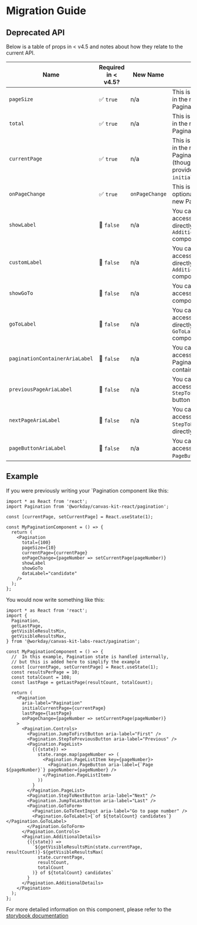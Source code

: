 # Migration Guide

## Deprecated API

Below is a table of props in < v4.5 and notes about how they relate to the current API.

| Name                           | Required in < v4.5? | New Name       | Notes                                                                                         |
| ------------------------------ | ------------------- | -------------- | --------------------------------------------------------------------------------------------- |
| `pageSize`                     | ✅ `true`           | n/a            | This is not needed in the new Pagination API                                                  |
| `total`                        | ✅ `true`           | n/a            | This is not needed in the new Pagination API                                                  |
| `currentPage`                  | ✅ `true`           | n/a            | This is not needed in the new Pagination API (though you can provide an `initialCurrentPage`) |
| `onPageChange`                 | ✅ `true`           | `onPageChange` | This is now an optional prop in the new Pagination API                                        |
| `showLabel`                    | 🚫 `false`          | n/a            | You can now access the label directly with the `AdditionalDetails` component                  |
| `customLabel`                  | 🚫 `false`          | n/a            | You can now access the label directly with the `AdditionalDetails` component                  |
| `showGoTo`                     | 🚫 `false`          | n/a            | You can now access the `GoToForm` component directly                                          |
| `goToLabel`                    | 🚫 `false`          | n/a            | You can now access the label directly with the `GoToLabel` component                          |
| `paginationContainerAriaLabel` | 🚫 `false`          | n/a            | You can now access the Pagination container directly                                          |
| `previousPageAriaLabel`        | 🚫 `false`          | n/a            | You can now access the `StepToPrevious` button directly                                       |
| `nextPageAriaLabel`            | 🚫 `false`          | n/a            | You can now access the `StepToNext` button directly                                           |
| `pageButtonAriaLabel`          | 🚫 `false`          | n/a            | You can now access the `PageButton`s directly                                                 |

## Example

If you were previously writing your `Pagination component like this:

```tsx
import * as React from 'react';
import Pagination from '@workday/canvas-kit-react/pagination';

const [currentPage, setCurrentPage] = React.useState(1);

const MyPaginationComponent = () => {
  return (
    <Pagination
      total={100}
      pageSize={10}
      currentPage={currentPage}
      onPageChange={pageNumber => setCurrentPage(pageNumber)}
      showLabel
      showGoTo
      dataLabel="candidate"
    />
  );
};
```

You would now write something like this:

```tsx
import * as React from 'react';
import {
  Pagination,
  getLastPage,
  getVisibleResultsMin,
  getVisibleResultsMax,
} from '@workday/canvas-kit-labs-react/pagination';

const MyPaginationComponent = () => {
  //  In this example, Pagination state is handled internally,
  // but this is added here to simplify the example
  const [currentPage, setCurrentPage] = React.useState(1);
  const resultsPerPage = 10;
  const totalCount = 108;
  const lastPage = getLastPage(resultCount, totalCount);

  return (
    <Pagination
      aria-label="Pagination"
      initialCurrentPage={currentPage}
      lastPage={lastPage}
      onPageChange={pageNumber => setCurrentPage(pageNumber)}
    >
      <Pagination.Controls>
        <Pagination.JumpToFirstButton aria-label="First" />
        <Pagination.StepToPreviousButton aria-label="Previous" />
        <Pagination.PageList>
          {({state}) =>
            state.range.map(pageNumber => (
              <Pagination.PageListItem key={pageNumber}>
                <Pagination.PageButton aria-label={`Page ${pageNumber}`} pageNumber={pageNumber} />
              </Pagination.PageListItem>
            ))
          }
        </Pagination.PageList>
        <Pagination.StepToNextButton aria-label="Next" />
        <Pagination.JumpToLastButton aria-label="Last" />
        <Pagination.GoToForm>
          <Pagination.GoToTextInput aria-label="Go to page number" />
          <Pagination.GoToLabel>{`of ${totalCount} candidates`}</Pagination.GoToLabel>
        </Pagination.GoToForm>
      </Pagination.Controls>
      <Pagination.AdditionalDetails>
        {({state}) =>
          `${getVisibleResultsMin(state.currentPage, resultCount)}-${getVisibleResultsMax(
            state.currentPage,
            resultCount,
            totalCount
          )} of ${totalCount} candidates`
        }
      </Pagination.AdditionalDetails>
    </Pagination>
  );
};
```

For more detailed information on this component, please refer to the
[storybook documentation](https://workday.github.io/canvas-kit/?path=/docs/components-navigation-pagination--docs#jump-controls)
